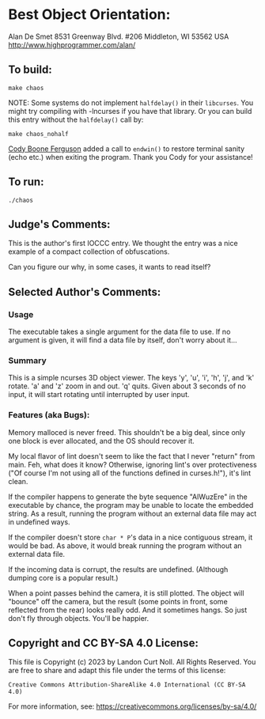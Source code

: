 # Best Object Orientation:

Alan De Smet
8531 Greenway Blvd. #206
Middleton, WI 53562
USA
<http://www.highprogrammer.com/alan/>


## To build:

	make chaos

NOTE: Some systems do not implement `halfdelay()` in their `libcurses`.
You might try compiling with -lncurses if you have that library.
Or you can build this entry without the `halfdelay()` call by:

	make chaos_nohalf

[Cody Boone Ferguson](/winners.html#Cody_Boone_Ferguson) added a call to
`endwin()` to restore terminal sanity (echo etc.) when exiting the program.
Thank you Cody for your assistance!

## To run:


	./chaos

## Judge's Comments:

This is the author's first IOCCC entry.  We thought the entry was
a nice example of a compact collection of obfuscations.

Can you figure our why, in some cases, it wants to read itself?


## Selected Author's Comments:


### Usage

The executable takes a single argument for the data file to use.
If no argument is given, it will find a data file by itself, don't
worry about it...


### Summary

This is a simple ncurses 3D object viewer. The keys 'y', 'u', 'i',
'h', 'j', and 'k' rotate.  'a' and 'z' zoom in and out.  'q' quits.
Given about 3 seconds of no input, it will start rotating until
interrupted by user input.


### Features (aka Bugs):

Memory malloced is never freed.  This shouldn't be a big deal,
since only one block is ever allocated, and the OS should recover it.

My local flavor of lint doesn't seem to like the fact that I never
"return" from main.  Feh, what does it know?  Otherwise, ignoring
lint's over protectiveness ("Of course I'm not using all of the
functions defined in curses.h!"), it's lint clean.

If the compiler happens to generate the byte sequence "AlWuzEre"
in the executable by chance, the program may be unable to locate
the embedded string.  As a result, running the program without an
external data file may act in undefined ways.

If the compiler doesn't store `char * P`'s data in a nice contiguous
stream, it would be bad.  As above, it would break running the
program without an external data file.

If the incoming data is corrupt, the results are undefined.
(Although dumping core is a popular result.)

When a point passes behind the camera, it is still plotted.
The object will "bounce" off the camera, but the result (some points
in front, some reflected from the rear) looks really odd.  And it
sometimes hangs.  So just don't fly through objects.  You'll be
happier.

## Copyright and CC BY-SA 4.0 License:

This file is Copyright (c) 2023 by Landon Curt Noll.  All Rights Reserved.
You are free to share and adapt this file under the terms of this license:

    Creative Commons Attribution-ShareAlike 4.0 International (CC BY-SA 4.0)

For more information, see: https://creativecommons.org/licenses/by-sa/4.0/
